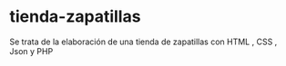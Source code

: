 # tienda-zapatillas
Se trata de la elaboración de una tienda de zapatillas con HTML , CSS , Json y PHP 
